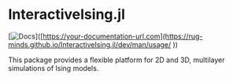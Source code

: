 # InteractiveIsing.jl
[![Docs](https://img.shields.io/badge/docs-stable-blue.svg)]([https://your-documentation-url.com](https://rug-minds.github.io/InteractiveIsing.jl/dev/man/usage/
))

This package provides a flexible platform for 2D and 3D, multilayer simulations of Ising models.
